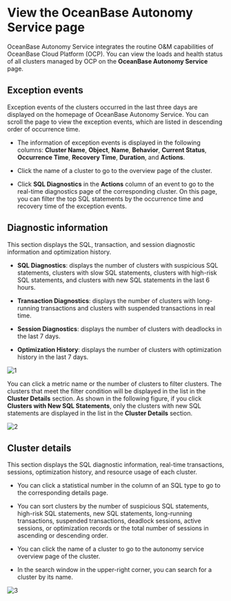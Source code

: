 # View the OceanBase Autonomy Service page

OceanBase Autonomy Service integrates the routine O&M capabilities of OceanBase Cloud Platform (OCP). You can view the loads and health status of all clusters managed by OCP on the **OceanBase Autonomy Service** page.

## Exception events

Exception events of the clusters occurred in the last three days are displayed on the homepage of OceanBase Autonomy Service. You can scroll the page to view the exception events, which are listed in descending order of occurrence time.

* The information of exception events is displayed in the following columns: **Cluster Name**, **Object**, **Name**, **Behavior**, **Current Status**, **Occurrence Time**, **Recovery Time**, **Duration**, and **Actions**.

* Click the name of a cluster to go to the overview page of the cluster.

* Click **SQL Diagnostics** in the **Actions** column of an event to go to the real-time diagnostics page of the corresponding cluster. On this page, you can filter the top SQL statements by the occurrence time and recovery time of the exception events.

## Diagnostic information

This section displays the SQL, transaction, and session diagnostic information and optimization history.

* **SQL Diagnostics**: displays the number of clusters with suspicious SQL statements, clusters with slow SQL statements, clusters with high-risk SQL statements, and clusters with new SQL statements in the last 6 hours.

* **Transaction Diagnostics**: displays the number of clusters with long-running transactions and clusters with suspended transactions in real time.

* **Session Diagnostics**: displays the number of clusters with deadlocks in the last 7 days.

* **Optimization History**: displays the number of clusters with optimization history in the last 7 days.

![1](https://obbusiness-private.oss-cn-shanghai.aliyuncs.com/doc/img/ocp/401/%E8%AF%8A%E6%96%AD%E4%B8%AD%E5%BF%832.png)

You can click a metric name or the number of clusters to filter clusters. The clusters that meet the filter condition will be displayed in the list in the **Cluster Details** section. As shown in the following figure, if you click **Clusters with New SQL Statements**, only the clusters with new SQL statements are displayed in the list in the **Cluster Details** section.

![2](https://obbusiness-private.oss-cn-shanghai.aliyuncs.com/doc/img/ocp/401/%E8%AF%8A%E6%96%AD%E4%B8%AD%E5%BF%83-%E9%9B%86%E7%BE%A4%E7%AD%9B%E9%80%89.png)

## Cluster details

This section displays the SQL diagnostic information, real-time transactions, sessions, optimization history, and resource usage of each cluster.

* You can click a statistical number in the column of an SQL type to go to the corresponding details page.

* You can sort clusters by the number of suspicious SQL statements, high-risk SQL statements, new SQL statements, long-running transactions, suspended transactions, deadlock sessions, active sessions, or optimization records or the total number of sessions in ascending or descending order.

* You can click the name of a cluster to go to the autonomy service overview page of the cluster.

* In the search window in the upper-right corner, you can search for a cluster by its name. 

![3](https://obbusiness-private.oss-cn-shanghai.aliyuncs.com/doc/img/ocp/401/%E9%9B%86%E7%BE%A4%E8%AF%A6%E6%83%852.png)
